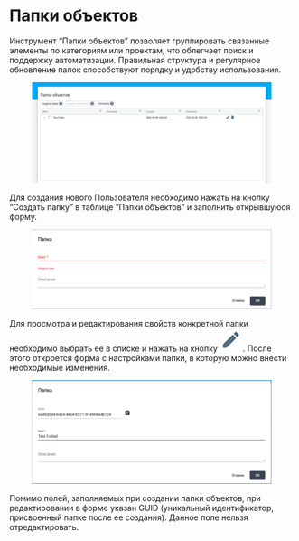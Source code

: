 # Папки объектов

Инструмент “Папки объектов” позволяет группировать связанные элементы по категориям или проектам, что облегчает поиск и поддержку автоматизации. Правильная структура и регулярное обновление папок способствуют порядку и удобству использования.

<figure><img src="../../.gitbook/assets/изображение (1) (1).png" alt=""><figcaption></figcaption></figure>

Для создания нового Пользователя необходимо нажать на кнопку “Создать папку” в таблице “Папки объектов” и заполнить открывшуюся форму.&#x20;

<figure><img src="../../.gitbook/assets/изображение (2) (1).png" alt=""><figcaption></figcaption></figure>

Для просмотра и редактирования свойств конкретной папки необходимо выбрать ее в списке и нажать на кнопку ![](<../../.gitbook/assets/изображение (303).png>). После этого откроется форма с настройками папки, в которую можно внести необходимые изменения.

<figure><img src="../../.gitbook/assets/изображение (3) (1).png" alt=""><figcaption></figcaption></figure>

Помимо полей, заполняемых при создании папки объектов, при редактировании в форме указан GUID (уникальный идентификатор, присвоенный папке после ее создания). Данное поле нельзя отредактировать.
